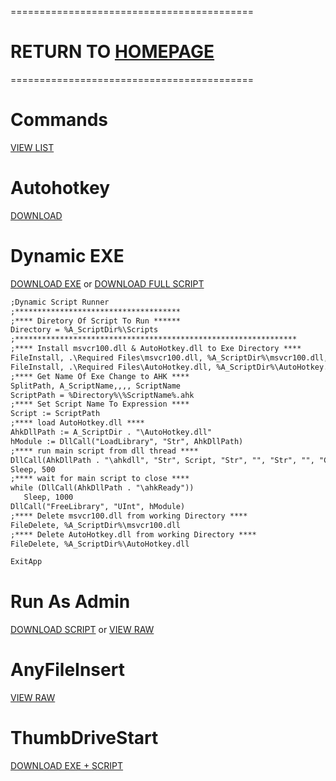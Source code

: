 ==========================================
# RETURN TO [HOMEPAGE](https://pauljohnsgit.github.io/Paul-Johns/)
==========================================

# Commands
[VIEW LIST](https://autohotkey.com/docs_1.0/commands.htm)

# Autohotkey
[DOWNLOAD](https://raw.githubusercontent.com/Pauljohnsgit/AHK/master/AutoHotkey.zip)

# Dynamic EXE 
[DOWNLOAD EXE](https://raw.githubusercontent.com/Pauljohnsgit/AHK/master/Scripts/DynamicScriptExe/AScriptDir.exe) or [DOWNLOAD FULL SCRIPT](https://raw.githubusercontent.com/Pauljohnsgit/AHK/master/Scripts/DynamicScriptExe/DynamicScriptExe.zip)

```markdown
;Dynamic Script Runner
;*************************************
;**** Diretory Of Script To Run ******
Directory = %A_ScriptDir%\Scripts
;***************************************************************
;**** Install msvcr100.dll & AutoHotkey.dll to Exe Directory ****
FileInstall, .\Required Files\msvcr100.dll, %A_ScriptDir%\msvcr100.dll, 1
FileInstall, .\Required Files\AutoHotkey.dll, %A_ScriptDir%\AutoHotkey.dll, 1
;**** Get Name Of Exe Change to AHK ****
SplitPath, A_ScriptName,,,, ScriptName
ScriptPath = %Directory%\%ScriptName%.ahk
;**** Set Script Name To Expression ****
Script := ScriptPath
;**** load AutoHotkey.dll ****
AhkDllPath := A_ScriptDir . "\AutoHotkey.dll"
hModule := DllCall("LoadLibrary", "Str", AhkDllPath)
;**** run main script from dll thread ****
DllCall(AhkDllPath . "\ahkdll", "Str", Script, "Str", "", "Str", "", "Cdecl UPTR")
Sleep, 500
;**** wait for main script to close ****
while (DllCall(AhkDllPath . "\ahkReady"))
   Sleep, 1000
DllCall("FreeLibrary", "UInt", hModule)
;**** Delete msvcr100.dll from working Directory ****
FileDelete, %A_ScriptDir%\msvcr100.dll
;**** Delete AutoHotkey.dll from working Directory ****
FileDelete, %A_ScriptDir%\AutoHotkey.dll

ExitApp
```

# Run As Admin
[DOWNLOAD SCRIPT](https://raw.githubusercontent.com/Pauljohnsgit/AHK/master/Scripts/RunAsAdmin/RunAsAdmin.zip) or [VIEW RAW](https://raw.githubusercontent.com/Pauljohnsgit/AHK/master/Scripts/RunAsAdmin/RunAsAdmin.ahk)

# AnyFileInsert
[VIEW RAW](https://raw.githubusercontent.com/Pauljohnsgit/AHK/master/Scripts/AnyFileInsert/AnyFileInsert.ahk)

# ThumbDriveStart
[DOWNLOAD EXE + SCRIPT](https://raw.githubusercontent.com/Pauljohnsgit/AHK/master/Scripts/ThumbDrive/ThumbDriveStart.zip)
